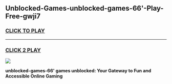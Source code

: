 
## Unblocked-Games-unblocked-games-66'-Play-Free-gwji7
<h3>
<a href="https://premium76.site?title=unblocked-games-66'&ref=09A">CLICK TO PLAY</a></h3>
<hr>

<h3>
<a href="https://premium76.site?title=unblocked-games-66'&ref=09A">CLICK 2 PLAY</a>
  
</h3>

<a href="https://premium76.site?title=unblocked-games-66'&ref=09A"><img src="https://clearcache.store/games.png"></a>


**unblocked-games-66' games unblocked: Your Gateway to Fun and Accessible Online Gaming**
